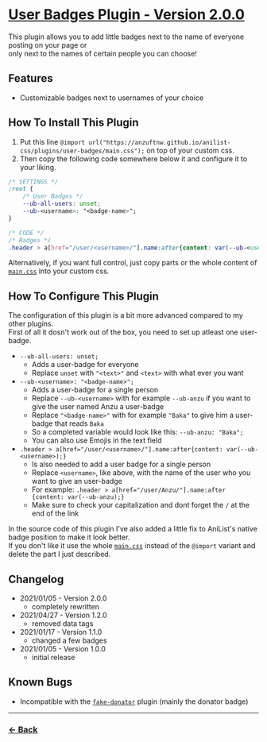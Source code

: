 # [User Badges Plugin - Version 2.0.0](https://anzuftnw.github.io/anilist-css/plugins/user-badges/main.css)
This plugin allows you to add little badges next to the name of everyone posting on your page or<br>
only next to the names of certain people you can choose!<br>

## Features
- Customizable badges next to usernames of your choice

## How To Install This Plugin
1. Put this line `@import url("https://anzuftnw.github.io/anilist-css/plugins/user-badges/main.css");` on top of your custom css.
2. Then copy the following code somewhere below it and configure it to your liking.

```css
/* SETTINGS */
:root {
    /* User Badges */
    --ub-all-users: unset;
    --ub-<username>: "<badge-name>"; 
}

/* CODE */
/* Badges */
.header > a[href="/user/<username>/"].name:after{content: var(--ub-<username>);}
```

Alternatively, if you want full control, just copy parts or the whole content of [`main.css`](https://anzuftnw.github.io/anilist-css/plugins/user-badges/main.css) into your custom css.

## How To Configure This Plugin
The configuration of this plugin is a bit more advanced compared to my other plugins.<br>
First of all it dosn't work out of the box, you need to set up atleast one user-badge.
- `--ub-all-users: unset;`
  - Adds a user-badge for everyone
  - Replace `unset` with `"<text>"` and `<text>` with what ever you want
- `--ub-<username>: "<badge-name>";`
  - Adds a user-badge for a single person
  - Replace `--ub-<username>` with for example `--ub-anzu` if you want to give the user named Anzu a user-badge
  - Replace `"<badge-name>"` with for example `"Baka"` to give him a user-badge that reads `Baka`
  - So a completed variable would look like this: `--ub-anzu: "Baka";`
  - You can also use Emojis in the text field
- `.header > a[href="/user/<username>/"].name:after{content: var(--ub-<username>);}`
  - Is also needed to add a user badge for a single person
  - Replace `<username>`, like above, with the name of the user who you want to give an user-badge
  - For example: `.header > a[href="/user/Anzu/"].name:after {content: var(--ub-anzu);}` 
  - Make sure to check your capitalization and dont forget the `/` at the end of the link

In the source code of this plugin I've also added a little fix to AniList's native badge position to make it look better.<br>
If you don't like it use the whole [`main.css`](https://anzuftnw.github.io/anilist-css/plugins/user-badges/main.css) instead of the `@import` variant and delete the part I just described.

## Changelog
- 2021/01/05 - Version 2.0.0
  - completely rewritten
- 2021/04/27 - Version 1.2.0
  - removed data tags
- 2021/01/17 - Version 1.1.0
  - changed a few badges
- 2021/01/05 - Version 1.0.0
  - initial release

## Known Bugs
- Incompatible with the [`fake-donator`](https://anzuftnw.github.io/anilist-css/plugins/fake-donator/main.css) plugin (mainly the donator badge)

---
### [<- Back](https://anzuftnw.github.io/anilist-css/plugins/)
